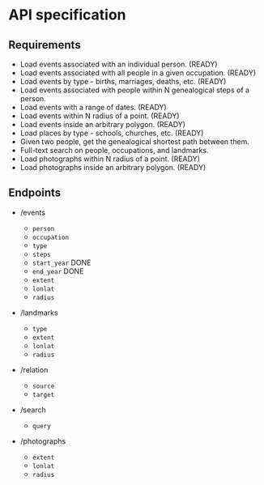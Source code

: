 # API specification

## Requirements

- Load events associated with an individual person. (READY)
- Load events associated with all people in a given occupation. (READY)
- Load events by type - births, marriages, deaths, etc. (READY)
- Load events associated with people within N genealogical steps of a person.
- Load events with a range of dates. (READY)
- Load events within N radius of a point. (READY)
- Load events inside an arbitrary polygon. (READY)
- Load places by type - schools, churches, etc. (READY)
- Given two people, get the genealogical shortest path between them.
- Full-text search on people, occupations, and landmarks.
- Load photographs within N radius of a point. (READY)
- Load photographs inside an arbitrary polygon. (READY)

## Endpoints

- /events
  - `person`
  - `occupation`
  - `type`
  - `steps`
  - `start_year` DONE
  - `end_year` DONE
  - `extent`
  - `lonlat`
  - `radius`

- /landmarks
  - `type`
  - `extent`
  - `lonlat`
  - `radius`

- /relation
  - `source`
  - `target`

- /search
  - `query`

- /photographs
  - `extent`
  - `lonlat`
  - `radius`
